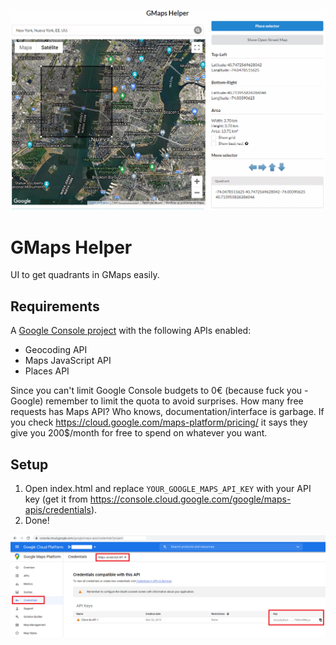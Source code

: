 ![preview](https://raw.githubusercontent.com/tetreum/gmaps-helper/main/readme-images/preview.gif)

# GMaps Helper

UI to get quadrants in GMaps easily.

## Requirements

A [Google Console project](https://console.cloud.google.com/google/) with the following APIs enabled:
- Geocoding API
- Maps JavaScript API
- Places API

Since you can't limit Google Console budgets to 0€ (because fuck you -Google) remember to limit the quota to avoid surprises.
How many free requests has Maps API? Who knows, documentation/interface is garbage. 
If you check https://cloud.google.com/maps-platform/pricing/ it says they give you 200$/month for free to spend on whatever you want.

## Setup

1. Open index.html and replace `YOUR_GOOGLE_MAPS_API_KEY` with your API key (get it from https://console.cloud.google.com/google/maps-apis/credentials).
2. Done!


![preview](https://raw.githubusercontent.com/tetreum/gmaps-helper/main/readme-images/1.png)
